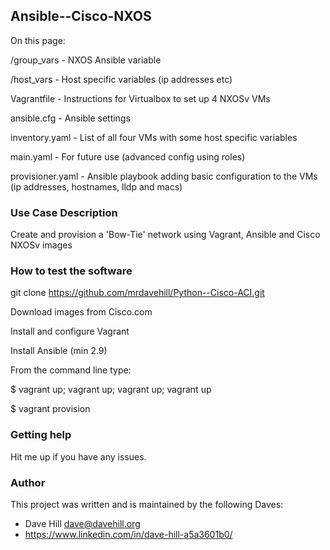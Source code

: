 ## Ansible--Cisco-NXOS

On this page:

/group_vars   -    NXOS Ansible variable

/host_vars    -    Host specific variables (ip addresses etc)

Vagrantfile   -    Instructions for Virtualbox to set up 4 NXOSv VMs

ansible.cfg   -    Ansible settings

inventory.yaml -   List of all four VMs with some host specific variables

main.yaml     -    For future use (advanced config using roles)

provisioner.yaml - Ansible playbook adding basic configuration to the VMs (ip addresses, hostnames, lldp and macs)
 
### Use Case Description

Create and provision a 'Bow-Tie' network using Vagrant, Ansible and Cisco NXOSv images

### How to test the software

git clone https://github.com/mrdavehill/Python--Cisco-ACI.git

Download images from Cisco.com

Install and configure Vagrant

Install Ansible (min 2.9)

From the command line type:

$ vagrant up; vagrant up; vagrant up; vagrant up

$ vagrant provision

### Getting help

Hit me up if you have any issues.

### Author

This project was written and is maintained by the following Daves:

* Dave Hill <dave@davehill.org>
* https://www.linkedin.com/in/dave-hill-a5a3601b0/
